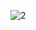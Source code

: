 ![2](https://github.com/cyber-robot1/Mastering-4-critical-SKILLS-using-CPP-17-course/assets/76911827/1cbad5a5-2bf4-40df-8f4a-a269d1aa6bec)
